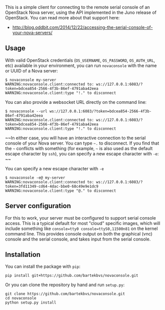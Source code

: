 This is a simple client for connecting to the remote serial console of
an OpenStack Nova server, using the API implemented in the Juno release of
OpenStack.  You can read more about that support here:

- http://blog.oddbit.com/2014/12/22/accessing-the-serial-console-of-your-nova-servers/

## Usage

With valid OpenStack credentials (`OS_USERNAME`, `OS_PASSWORD`,
`OS_AUTH_URL`, etc) available in your environment, you can run
`novaconsole` with the name or UUID of a Nova server:

    $ novaconsole my-server
    WARNING:novaconsole.client:connected to: ws://127.0.0.1:6083/?token=bdcea854-2566-4f3b-86ef-4791aba42eea
    WARNING:novaconsole.client:type "!." to disconnect

You can also provide a websocket URL directly on the command line:

    $ novaconsole --url ws://127.0.0.1:6083/?token=bdcea854-2566-4f3b-86ef-4791aba42eea
    WARNING:novaconsole.client:connected to: ws://127.0.0.1:6083/?token=bdcea854-2566-4f3b-86ef-4791aba42eea
    WARNING:novaconsole.client:type "!." to disconnect

 ~~In either case, you will have an interactive connection to the serial
console of your Nova server.  You can type `~.` to disconnect.  If you
find that the `~` conflicts with something (for example, `~` is also
used as the default escape character by `ssh`), you can specify a new
escape character with `-e`:  ~~

You can specify a new escape character with `-e`

    $ novaconsole -e@ my-server
    WARNING:novaconsole.client:connected to: ws://127.0.0.1:6083/?token=3fd11349-cd64-4dac-bbe0-68c49e9e1dc9
    WARNING:novaconsole.client:type "@." to disconnect

## Server configuration

For this to work, your server must be configured to support serial
console access.  This is a typical default for most "cloud" specific
images, which will include something like `console=tty0
console=ttyS0,11500n81` on the kernel command line.  This provides
console output on both the graphical (vnc) console and the serial
console, and takes input from the serial console.

## Installation

You can install the package with `pip`:

    pip install git+https://github.com/bartekbvs/novaconsole.git

Or you can clone the repository by hand and run `setup.py`:

    git clone https://github.com/bartekbvs/novaconsole.git
    cd novaconsole
    python setup.py install


